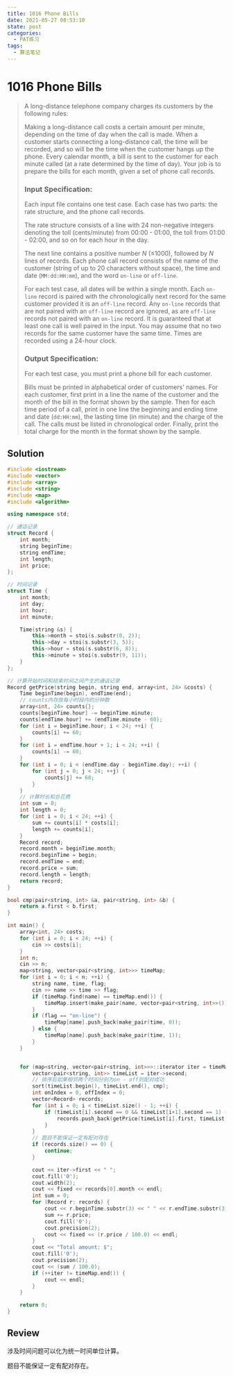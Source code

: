 ```yaml
---
title: 1016 Phone Bills
date: 2021-05-27 08:53:10
state: post
categories:
  - PAT练习
tags:
  - 算法笔记
---
```


#  1016 Phone Bills

> A long-distance telephone company charges its customers by the following rules:
>
> Making a long-distance call costs a certain amount per minute, depending on the time of day when the call is made. When a customer starts connecting a long-distance call, the time will be recorded, and so will be the time when the customer hangs up the phone. Every calendar month, a bill is sent to the customer for each minute called (at a rate determined by the time of day). Your job is to prepare the bills for each month, given a set of phone call records.
>
> ### Input Specification:
>
> Each input file contains one test case. Each case has two parts: the rate structure, and the phone call records.
>
> The rate structure consists of a line with 24 non-negative integers denoting the toll (cents/minute) from 00:00 - 01:00, the toll from 01:00 - 02:00, and so on for each hour in the day.
>
> The next line contains a positive number *N* (≤1000), followed by *N* lines of records. Each phone call record consists of the name of the customer (string of up to 20 characters without space), the time and date (`MM:dd:HH:mm`), and the word `on-line` or `off-line`.
>
> For each test case, all dates will be within a single month. Each `on-line` record is paired with the chronologically next record for the same customer provided it is an `off-line` record. Any `on-line` records that are not paired with an `off-line` record are ignored, as are `off-line` records not paired with an `on-line` record. It is guaranteed that at least one call is well paired in the input. You may assume that no two records for the same customer have the same time. Times are recorded using a 24-hour clock.
>
> ### Output Specification:
>
> For each test case, you must print a phone bill for each customer.
>
> Bills must be printed in alphabetical order of customers' names. For each customer, first print in a line the name of the customer and the month of the bill in the format shown by the sample. Then for each time period of a call, print in one line the beginning and ending time and date (`dd:HH:mm`), the lasting time (in minute) and the charge of the call. The calls must be listed in chronological order. Finally, print the total charge for the month in the format shown by the sample.

## Solution 

```cpp
#include <iostream>
#include <vector>
#include <array>
#include <string>
#include <map>
#include <algorithm>

using namespace std;

// 通话记录
struct Record {
    int month;
    string beginTime;
    string endTime;
    int length;
    int price;
};

// 时间记录
struct Time {
    int month;
    int day;
    int hour;
    int minute;

    Time(string &s) {
        this->month = stoi(s.substr(0, 2));
        this->day = stoi(s.substr(3, 5));
        this->hour = stoi(s.substr(6, 8));
        this->minute = stoi(s.substr(9, 11));
    }
};

// 计算开始时间和结束时间之间产生的通话记录
Record getPrice(string begin, string end, array<int, 24> &costs) {
    Time beginTime(begin), endTime(end);
    // counts内存放每小时段内的分钟数
    array<int, 24> counts{};
    counts[beginTime.hour] -= beginTime.minute;
    counts[endTime.hour] += (endTime.minute - 60);
    for (int i = beginTime.hour; i < 24; ++i) {
        counts[i] += 60;
    }
    for (int i = endTime.hour + 1; i < 24; ++i) {
        counts[i] -= 60;
    }
    for (int i = 0; i < (endTime.day - beginTime.day); ++i) {
        for (int j = 0; j < 24; ++j) {
            counts[j] += 60;
        }
    }
    // 计算时长和总花费
    int sum = 0;
    int length = 0;
    for (int i = 0; i < 24; ++i) {
        sum += counts[i] * costs[i];
        length += counts[i];
    }
    Record record;
    record.month = beginTime.month;
    record.beginTime = begin;
    record.endTime = end;
    record.price = sum;
    record.length = length;
    return record;
}

bool cmp(pair<string, int> &a, pair<string, int> &b) {
    return a.first < b.first;
}

int main() {
    array<int, 24> costs;
    for (int i = 0; i < 24; ++i) {
        cin >> costs[i];
    }
    int n;
    cin >> n;
    map<string, vector<pair<string, int>>> timeMap;
    for (int i = 0; i < n; ++i) {
        string name, time, flag;
        cin >> name >> time >> flag;
        if (timeMap.find(name) == timeMap.end()) {
            timeMap.insert(make_pair(name, vector<pair<string, int>>()));
        }
        if (flag == "on-line") {
            timeMap[name].push_back(make_pair(time, 0));
        } else {
            timeMap[name].push_back(make_pair(time, 1));
        }
    }


    for (map<string, vector<pair<string, int>>>::iterator iter = timeMap.begin(); iter != timeMap.end();) {
        vector<pair<string, int>> timeList = iter->second;
        // 排序后如果相邻两个时间分别为on - off则配对成功
        sort(timeList.begin(), timeList.end(), cmp);
        int onIndex = 0, offIndex = 0;
        vector<Record> records;
        for (int i = 0; i < timeList.size() - 1; ++i) {
            if (timeList[i].second == 0 && timeList[i+1].second == 1) {
                records.push_back(getPrice(timeList[i].first, timeList[i+1].first, costs));
            }
        }
        // 题目不能保证一定有配对存在
        if (records.size() == 0) {
            continue;
        }

        cout << iter->first << " ";
        cout.fill('0');
        cout.width(2);
        cout << fixed << records[0].month << endl;
        int sum = 0;
        for (Record r: records) {
            cout << r.beginTime.substr(3) << " " << r.endTime.substr(3) << " " << r.length << " $";
            sum += r.price;
            cout.fill('0');
            cout.precision(2);
            cout << fixed << (r.price / 100.0) << endl;
        }
        cout << "Total amount: $";
        cout.fill('0');
        cout.precision(2);
        cout << (sum / 100.0);
        if (++iter != timeMap.end()) {
            cout << endl;
        }
    }

    return 0;
}
```

## Review

涉及时间问题可以化为统一时间单位计算。

题目不能保证一定有配对存在。
